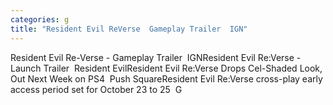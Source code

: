 ```yaml
---
categories: g
title: "Resident Evil ReVerse  Gameplay Trailer  IGN"
---
```

Resident Evil Re-Verse - Gameplay Trailer&nbsp;&nbsp;IGNResident Evil Re:Verse - Launch Trailer&nbsp;&nbsp;Resident EvilResident Evil Re:Verse Drops Cel-Shaded Look, Out Next Week on PS4&nbsp;&nbsp;Push SquareResident Evil Re:Verse cross-play early access period set for October 23 to 25&nbsp;&nbsp;G